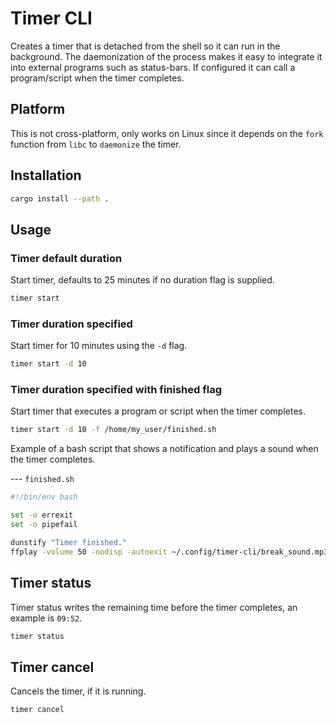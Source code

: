 # Timer CLI

Creates a timer that is detached from the shell so it can run in the background. The daemonization of the process makes it easy to integrate it into external programs such as status-bars. If configured it can call a program/script when the timer completes.

## Platform

This is not cross-platform, only works on Linux since it depends on the `fork` function from `libc` to `daemonize` the timer.

## Installation

```sh
cargo install --path .
```

## Usage

### Timer default duration

Start timer, defaults to 25 minutes if no duration flag is supplied.

```sh
timer start
```

### Timer duration specified

Start timer for 10 minutes using the `-d` flag.

```sh
timer start -d 10
```

### Timer duration specified with finished flag

Start timer that executes a program or script when the timer completes.

```sh
timer start -d 10 -f /home/my_user/finished.sh
```

Example of a bash script that shows a notification and plays a sound when the timer completes.

--- `finished.sh`
```bash
#!/bin/env bash

set -o errexit
set -o pipefail

dunstify "Timer finished."
ffplay -volume 50 -nodisp -autoexit ~/.config/timer-cli/break_sound.mp3
```

## Timer status

Timer status writes the remaining time before the timer completes, an example is `09:52`.

```sh
timer status 
```

## Timer cancel

Cancels the timer, if it is running.

```sh
timer cancel
```
